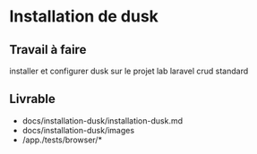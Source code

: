 # Installation de dusk

## Travail à faire

installer et configurer dusk sur le projet lab laravel crud standard

## Livrable
- docs/installation-dusk/installation-dusk.md
- docs/installation-dusk/images
- /app./tests/browser/*
